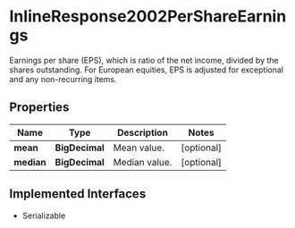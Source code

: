 

# InlineResponse2002PerShareEarnings

Earnings per share (EPS), which is ratio of the net income, divided by the shares outstanding. For European equities, EPS is adjusted for exceptional and any non-recurring items.

## Properties

Name | Type | Description | Notes
------------ | ------------- | ------------- | -------------
**mean** | **BigDecimal** | Mean value. |  [optional]
**median** | **BigDecimal** | Median value. |  [optional]


## Implemented Interfaces

* Serializable


